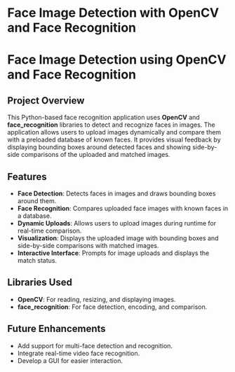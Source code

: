 # Face Image Detection with OpenCV and Face Recognition

# Face Image Detection using OpenCV and Face Recognition

## Project Overview
This Python-based face recognition application uses **OpenCV** and **face_recognition** libraries to detect and recognize faces in images. The application allows users to upload images dynamically and compare them with a preloaded database of known faces. It provides visual feedback by displaying bounding boxes around detected faces and showing side-by-side comparisons of the uploaded and matched images.

## Features
- **Face Detection**: Detects faces in images and draws bounding boxes around them.
- **Face Recognition**: Compares uploaded face images with known faces in a database.
- **Dynamic Uploads**: Allows users to upload images during runtime for real-time comparison.
- **Visualization**: Displays the uploaded image with bounding boxes and side-by-side comparisons with matched images.
- **Interactive Interface**: Prompts for image uploads and displays the match status.

## Libraries Used
- **OpenCV**: For reading, resizing, and displaying images.
- **face_recognition**: For face detection, encoding, and comparison.

## Future Enhancements
- Add support for multi-face detection and recognition.
- Integrate real-time video face recognition.
- Develop a GUI for easier interaction.
